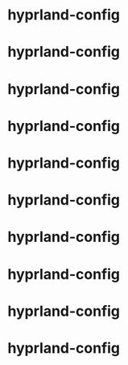 # hyprland-config
# hyprland-config
# hyprland-config
# hyprland-config
# hyprland-config
# hyprland-config
# hyprland-config
# hyprland-config
# hyprland-config
# hyprland-config
